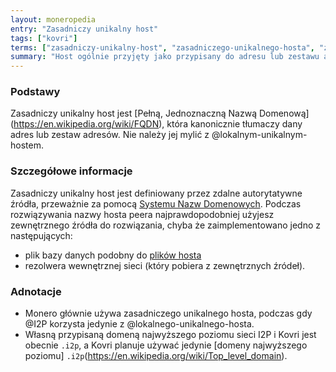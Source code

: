 ```yaml
---
layout: moneropedia
entry: "Zasadniczy unikalny host"
tags: ["kovri"]
terms: ["zasadniczy-unikalny-host", "zasadniczego-unikalnego-hosta", "zasadniczym-unikalnym-hoście"]
summary: "Host ogólnie przyjęty jako przypisany do adresu lub zestawu adresów".
---
```


### Podstawy

Zasadniczy unikalny host jest [Pełną, Jednoznaczną Nazwą Domenową] (https://en.wikipedia.org/wiki/FQDN), która kanonicznie tłumaczy dany adres lub zestaw adresów. Nie należy jej mylić z @lokalnym-unikalnym-hostem.

### Szczegółowe informacje

Zasadniczy unikalny host jest definiowany przez zdalne autorytatywne źródła,  przeważnie za pomocą [Systemu Nazw Domenowych](https://en.wikipedia.org/wiki/DNS). Podczas rozwiązywania nazwy hosta peera najprawdopodobniej użyjesz zewnętrznego źródła do rozwiązania, chyba że zaimplementowano jedno z następujących:

- plik bazy danych podobny do [plików hosta](https://en.wikipedia.org/wiki/etc/hosts)
- rezolwera wewnętrznej sieci (który pobiera z zewnętrznych źródeł).

### Adnotacje

- Monero głównie używa zasadniczego unikalnego hosta, podczas gdy @I2P korzysta jedynie z @lokalnego-unikalnego-hosta.
- Własną przypisaną domeną najwyższego poziomu sieci I2P i Kovri jest obecnie `.i2p`, a Kovri planuje używać jedynie [domeny najwyższego poziomu] `.i2p`(https://en.wikipedia.org/wiki/Top_level_domain).
